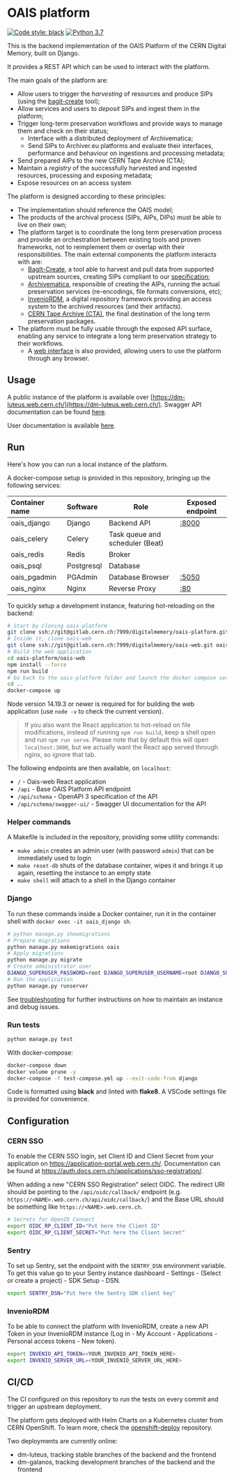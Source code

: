 # OAIS platform

[![Code style: black](https://img.shields.io/badge/code%20style-black-000000.svg)](https://github.com/psf/black)
[![Python 3.7](https://img.shields.io/badge/python-3.7-blue.svg)](https://www.python.org/downloads/release/python-370/)

This is the backend implementation of the OAIS Platform of the CERN Digital Memory, built on Django.

It provides a REST API which can be used to interact with the platform.

The main goals of the platform are:

- Allow users to trigger the _harvesting_ of resources and produce SIPs (using the [bagit-create](https://gitlab.cern.ch/digitalmemory/bagit-create) tool);
- Allow services and users to _deposit_ SIPs and ingest them in the platform;
- Trigger long-term preservation workflows and provide ways to manage them and check on their status;
  - Interface with a distributed deployment of Archivematica;
  - Send SIPs to Archiver.eu platforms and evaluate their interfaces, performance and behaviour on ingestions and processing metadata;
- Send prepared AIPs to the new CERN Tape Archive (CTA);
- Maintain a _registry_ of the successfully harvested and ingested resources, processing and exposing metadata;
- Expose resources on an access system

The platform is designed according to these principles:

- The implementation should reference the OAIS model;
- The products of the archival process (SIPs, AIPs, DIPs) must be able to live on their own;
- The platform target is to coordinate the long term preservation process and provide an orchestration between existing tools and proven frameworks, not to reimplement them or overlap with their responsibilities. The main external components the platform interacts with are:
  - [BagIt-Create](https://gitlab.cern.ch/digitalmemory/bagit-create), a tool able to harvest and pull data from supported upstream sources, creating SIPs compliant to our [specification](https://gitlab.cern.ch/digitalmemory/sip-spec);
  - [Archivematica](https://www.archivematica.org/), responsible of creating the AIPs, running the actual preservation services (re-encodings, file formats conversions, etc);
  - [InvenioRDM](https://inveniordm.web.cern.ch/), a digital repository framework providing an access system to the archived resources (and their artifacts).
  - [CERN Tape Archive (CTA)](https://cta.web.cern.ch/cta/), the final destination of the long term preservation packages.
- The platform must be fully usable through the exposed API surface, enabling any service to integrate a long term preservation strategy to their workflows.
  - A [web interface](https://gitlab.cern.ch/digitalmemory/oais-web) is also provided, allowing users to use the platform through any browser.

## Usage

A public instance of the platform is available over [https://dm-luteus.web.cern.ch/](https://dm-luteus.web.cern.ch/). Swagger API documentation can be found [here](https://dm-luteus.web.cern.ch/api/schema/swagger-ui/).

User documentation is available [here](docs/user.md).

## Run

Here's how you can run a local instance of the platform.

A docker-compose setup is provided in this repository, bringing up the following services:

| Container name | Software   | Role                            | Exposed endpoint               |
| :------------- | :--------- | ------------------------------- | ------------------------------ |
| oais_django    | Django     | Backend API                     | [:8000](http://localhost:8000) |
| oais_celery    | Celery     | Task queue and scheduler (Beat) |                                |
| oais_redis     | Redis      | Broker                          |                                |
| oais_psql      | Postgresql | Database                        |                                |
| oais_pgadmin   | PGAdmin    | Database Browser                | [:5050](http://localhost:5050) |
| oais_nginx     | Nginx      | Reverse Proxy                   | [:80](http://localhost:80)     |

To quickly setup a development instance, featuring hot-reloading on the backend:

```bash
# Start by cloning oais-platform
git clone ssh://git@gitlab.cern.ch:7999/digitalmemory/oais-platform.git
# Inside it, clone oais-web
git clone ssh://git@gitlab.cern.ch:7999/digitalmemory/oais-web.git oais-platform/oais-web
# Build the web application
cd oais-platform/oais-web
npm install --force
npm run build
# Go back to the oais-platform folder and launch the docker compose setup
cd ..
docker-compose up
```

Node version 14.19.3 or newer is required for for building the web application (use `node -v` to check the current version).

> If you also want the React application to hot-reload on file modifications, instead of running `npm run build`, keep a shell open and run `npm run serve`. Please note that by default this will open `localhost:3000`, but we actually want the React app served through nginx, so ignore that tab.

The following endpoints are then available, on `localhost`:

- `/` - Oais-web React application
- `/api` - Base OAIS Platform API endpoint
- `/api/schema` - OpenAPI 3 specification of the API
- `/api/schema/swagger-ui/` - Swagger UI documentation for the API

### Helper commands

A Makefile is included in the repository, providing some utility commands:

- `make admin` creates an admin user (with password `admin`) that can be immediately used to login
- `make reset-db` shuts of the database container, wipes it and brings it up again, resetting the instance to an empty state
- `make shell` will attach to a shell in the Django container

### Django

To run these commands inside a Docker container, run it in the container shell with `docker exec -it oais_django sh`.

```bash
# python manage.py showmigrations
# Prepare migrations
python manage.py makemigrations oais
# Apply migrations
python manage.py migrate
# Create administrator user
DJANGO_SUPERUSER_PASSWORD=root DJANGO_SUPERUSER_USERNAME=root DJANGO_SUPERUSER_EMAIL=root@root.com python3 manage.py createsuperuser --noinput
# Run the application
python manage.py runserver
```

See [troubleshooting](docs/troubleshooting.md) for further instructions on how to maintain an instance and debug issues.

### Run tests

```bash
python manage.py test
```

With docker-compose:

```bash
docker-compose down
docker volume prune -y
docker-compose -f test-compose.yml up --exit-code-from django
```

Code is formatted using **black** and linted with **flake8**. A VSCode settings file is provided for convenience.

## Configuration

### CERN SSO

To enable the CERN SSO login, set Client ID and Client Secret from your application on https://application-portal.web.cern.ch/. Documentation can be found at https://auth.docs.cern.ch/applications/sso-registration/.

When adding a new "CERN SSO Registration" select OIDC. The redirect URI should be pointing to the `/api/oidc/callback/` endpoint (e.g. `https://<NAME>.web.cern.ch/api/oidc/callback/`) and the Base URL should be something like `https://<NAME>.web.cern.ch`.

```bash
# Secrets for OpenID Connect
export OIDC_RP_CLIENT_ID="Put here the Client ID"
export OIDC_RP_CLIENT_SECRET="Put here the Client Secret"
```

### Sentry

To set up Sentry, set the endpoint with the `SENTRY_DSN` environment variable. To get this value go to your Sentry instance dashboard - Settings - (Select or create a project) - SDK Setup - DSN.

```bash
export SENTRY_DSN="Put here the Sentry SDK client key"
```

### InvenioRDM

To be able to connect the platform with InvenioRDM, create a new API Token in your InvenioRDM instance (Log in - My Account - Applications - Personal access tokens - New token).

```bash
export INVENIO_API_TOKEN=<YOUR_INVENIO_API_TOKEN_HERE>
export INVENIO_SERVER_URL=<YOUR_INVENIO_SERVER_URL_HERE>
```

## CI/CD

The CI configured on this repository to run the tests on every commit and trigger an upstream deployment.

The platform gets deployed with Helm Charts on a Kubernetes cluster from CERN OpenShift. To learn more, check the [openshift-deploy](https://gitlab.cern.ch/digitalmemory/openshift-deploy) repository.

Two deployments are currently online:

- dm-luteus, tracking stable branches of the backend and the frontend
- dm-galanos, tracking development branches of the backend and the frontend
